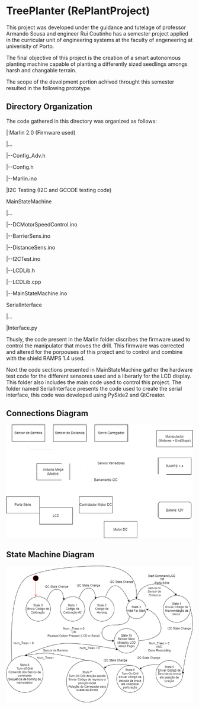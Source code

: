 # TreePlanter (RePlantProject)

This project was developed under the guidance and tutelage of professor Armando Sousa and engineer Rui Coutinho has a semester project applied in the curricular unit of engineering systems at the faculty of engeneering at univerisity of Porto.

The final objective of this project is the creation of a smart autonomous planting machine capable of planting a differently sized seedlings amongs harsh and changable terrain.

The scope of the devolpment portion achived throught this semester resulted in the following prototype.

## Directory Organization 

The code gathered in this directory was organized as follows:

|
Marlin 2.0 (Firmware used)

  |...
  
  |--Config_Adv.h
  
  |--Config.h
  
  |--Marlin.ino
  
 |I2C Testing (I2C and GCODE testing code)
 
MainStateMachine

  |...
  
  |--DCMotorSpeedControl.ino
  
  |--BarrierSens.ino
  
  |--DistanceSens.ino
  
  |--I2CTest.ino
  
  |--LCDLib.h
  
  |--LCDLib.cpp
  
  |--MainStateMachine.ino
  
SerialInterface

  |...
  
  |Interface.py
  
  
  Thusly, the code present in the Marlin folder discribes the firmware used to control the manipulator that moves the drill. This firmware was corrected and altered for the porpouses of this project and to control and combine with the shield RAMPS 1.4 used.
  
  Next the code sections presented in MainStateMachine gather the hardware test code for the different sensores used and a liberarly for the LCD display. This folder also includes the main code used to control this project.
  The folder named SerialInterface presents the code used to create the serial interface, this code was developed using PySide2 and QtCreator.
  
  ## Connections Diagram
  
  ![Connection Diagram](Connections.png)
  
  ## State Machine Diagram
  
  ![State Machine Diagram](StateMachine.png)

